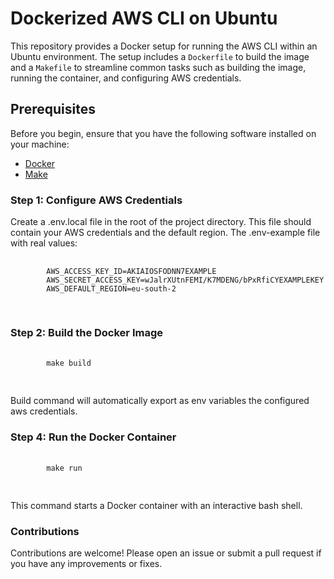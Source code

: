 # Dockerized AWS CLI on Ubuntu

This repository provides a Docker setup for running the AWS CLI within an Ubuntu environment. The setup includes a `Dockerfile` to build the image and a `Makefile` to streamline common tasks such as building the image, running the container, and configuring AWS credentials.

## Prerequisites

Before you begin, ensure that you have the following software installed on your machine:

- [Docker](https://docs.docker.com/get-docker/)
- [Make](https://www.gnu.org/software/make/)

### Step 1: Configure AWS Credentials

Create a .env.local file in the root of the project directory. This file should contain your AWS credentials and the default region. The .env-example file with real values:

<pre>
    <code>
        AWS_ACCESS_KEY_ID=AKIAIOSFODNN7EXAMPLE 
        AWS_SECRET_ACCESS_KEY=wJalrXUtnFEMI/K7MDENG/bPxRfiCYEXAMPLEKEY 
        AWS_DEFAULT_REGION=eu-south-2 
    </code>
 </pre>

### Step 2: Build the Docker Image

<pre>
    <code>
        make build
    </code>
 </pre>

Build command will automatically export as env variables the configured aws credentials.

 ### Step 4: Run the Docker Container

 <pre>
    <code>
        make run
    </code>
 </pre>

 This command starts a Docker container with an interactive bash shell.

### Contributions

Contributions are welcome! Please open an issue or submit a pull request if you have any improvements or fixes.
